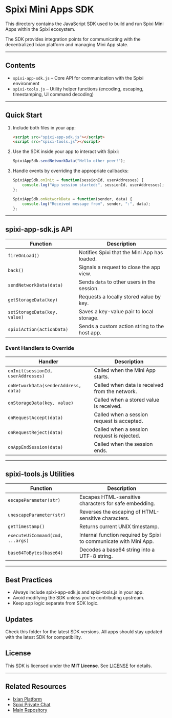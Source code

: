 ﻿# Spixi Mini Apps SDK

This directory contains the JavaScript SDK used to build and run Spixi Mini Apps within the Spixi ecosystem.

The SDK provides integration points for communicating with the decentralized Ixian platform and managing Mini App state.

---

## Contents

- `spixi-app-sdk.js` – Core API for communication with the Spixi environment
- `spixi-tools.js` – Utility helper functions (encoding, escaping, timestamping, UI command decoding)

---

## Quick Start

1. Include both files in your app:
   ```html
   <script src="spixi-app-sdk.js"></script>
   <script src="spixi-tools.js"></script>
   ```

2. Use the SDK inside your app to interact with Spixi:

   ```javascript
   SpixiAppSdk.sendNetworkData("Hello other peer!");
   ```

3. Handle events by overriding the appropriate callbacks:

   ```javascript
   SpixiAppSdk.onInit = function(sessionId, userAddresses) {
       console.log("App session started:", sessionId, userAddresses);
   };

   SpixiAppSdk.onNetworkData = function(sender, data) {
       console.log("Received message from", sender, ":", data);
   };
   ```

---

## spixi-app-sdk.js API

| Function                     | Description                                   |
| ---------------------------- | --------------------------------------------- |
| `fireOnLoad()`               | Notifies Spixi that the Mini App has loaded.  |
| `back()`                     | Signals a request to close the app view.      |
| `sendNetworkData(data)`      | Sends `data` to other users in the session.   |
| `getStorageData(key)`        | Requests a locally stored value by key.       |
| `setStorageData(key, value)` | Saves a key-value pair to local storage.      |
| `spixiAction(actionData)`    | Sends a custom action string to the host app. |

### Event Handlers to Override

| Handler                              | Description                                    |
| ------------------------------------ | ---------------------------------------------- |
| `onInit(sessionId, userAddresses)`   | Called when the Mini App starts.               |
| `onNetworkData(senderAddress, data)` | Called when data is received from the network. |
| `onStorageData(key, value)`          | Called when a stored value is received.        |
| `onRequestAccept(data)`              | Called when a session request is accepted.     |
| `onRequestReject(data)`              | Called when a session request is rejected.     |
| `onAppEndSession(data)`              | Called when the session ends.                  |

---

## spixi-tools.js Utilities

| Function                         | Description                                                       |
| -------------------------------- | ----------------------------------------------------------------- |
| `escapeParameter(str)`           | Escapes HTML-sensitive characters for safe embedding.             |
| `unescapeParameter(str)`         | Reverses the escaping of HTML-sensitive characters.               |
| `getTimestamp()`                 | Returns current UNIX timestamp.                                   |
| `executeUiCommand(cmd, ...args)` | Internal function required by Spixi to communicate with Mini App. |
| `base64ToBytes(base64)`          | Decodes a base64 string into a UTF-8 string.                      |

---

## Best Practices

- Always include spixi-app-sdk.js and spixi-tools.js in your app.
- Avoid modifying the SDK unless you're contributing upstream.
- Keep app logic separate from SDK logic.

## Updates

Check this folder for the latest SDK versions. All apps should stay updated with the latest SDK for compatibility.


## License

This SDK is licensed under the **MIT License**. See [LICENSE](../LICENSE) for details.

---

## Related Resources

- [Ixian Platform](https://www.ixian.io)
- [Spixi Private Chat](https://www.spixi.io)
- [Main Repository](https://github.com/ixian-platform)

